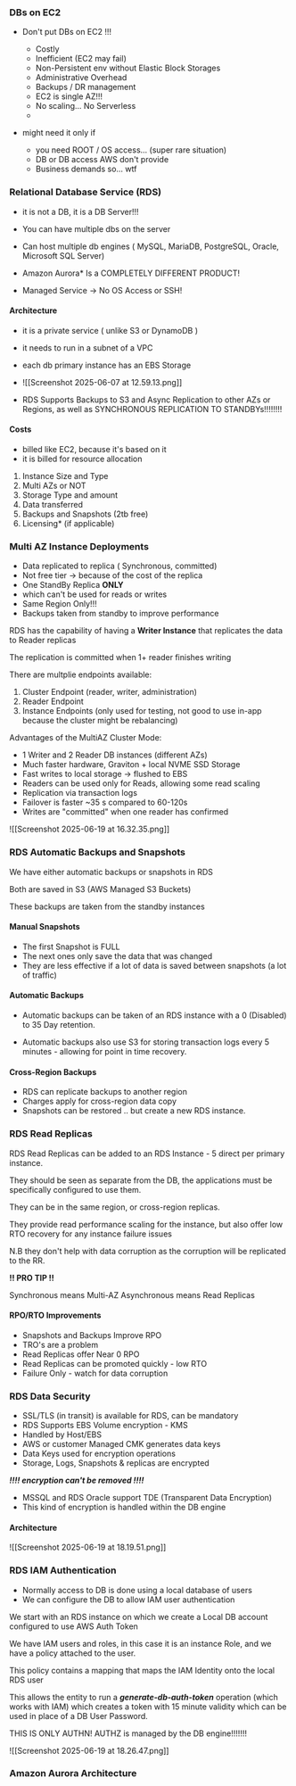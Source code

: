 
### DBs on EC2

- Don't put DBs on EC2 !!!
	- Costly
	- Inefficient (EC2 may fail)
	- Non-Persistent env without Elastic Block Storages
	- Administrative Overhead
	- Backups / DR management
	- EC2 is single AZ!!!
	- No scaling... No Serverless
	- 

- might need it only if
	- you need ROOT / OS access... (super rare situation)
	- DB or DB access AWS don't provide
	- Business demands so... wtf


### Relational Database Service (RDS)

- it is not a DB, it is a DB Server!!!
- You can have multiple dbs on the server
- Can host multiple db engines ( MySQL, MariaDB, PostgreSQL, Oracle, Microsoft SQL Server)
- Amazon Aurora* Is a COMPLETELY DIFFERENT PRODUCT!

- Managed Service -> No OS Access or SSH!

#### Architecture 

- it is a private service ( unlike S3 or DynamoDB )
- it needs to run in a subnet of a VPC
- each db primary instance has an EBS Storage
- ![[Screenshot 2025-06-07 at 12.59.13.png]]

- RDS Supports Backups to S3 and Async Replication to other AZs or Regions, as well as SYNCHRONOUS REPLICATION TO STANDBYs!!!!!!!!

#### Costs
- billed like EC2, because it's based on it
- it is billed for resource allocation

1. Instance Size and Type
2. Multi AZs or NOT
3. Storage Type and amount
4. Data transferred
5. Backups and Snapshots (2tb free)
6. Licensing* (if applicable)

### Multi AZ Instance Deployments

- Data replicated to replica ( Synchronous, committed)
- Not free tier -> because of the cost of the replica
- One StandBy Replica **ONLY**
- which can't be used for reads or writes
- Same Region Only!!!
- Backups taken from standby to improve performance


RDS has the capability of having a **Writer Instance** that replicates the data to Reader replicas

The replication is committed when 1+ reader finishes writing


There are multplie endpoints available:
1. Cluster Endpoint (reader, writer, administration)
2. Reader Endpoint
3. Instance Endpoints (only used for testing, not good to use in-app because the cluster might be rebalancing)

Advantages of the MultiAZ Cluster Mode:

-  1 Writer and 2 Reader DB instances (different AZs)
-  Much faster hardware, Graviton + local NVME SSD Storage
- Fast writes to local storage -> flushed to EBS
- Readers can be used only for Reads, allowing some read scaling
- Replication via transaction logs
- Failover is faster ~35 s compared to 60-120s
- Writes are "committed" when one reader has confirmed

![[Screenshot 2025-06-19 at 16.32.35.png]]


### RDS Automatic Backups and Snapshots

We have either automatic backups or snapshots in RDS

Both are saved in S3 (AWS Managed S3 Buckets)

These backups are taken from the standby instances


#### Manual Snapshots

- The first Snapshot is FULL
- The next ones only save the data that was changed
- They are less effective if a lot of data is saved between snapshots (a lot of traffic)


#### Automatic Backups

- Automatic backups can be taken of an RDS instance with a 0 (Disabled) to 35 Day retention.

- Automatic backups also use S3 for storing transaction logs every 5 minutes - allowing for point in time recovery.


#### Cross-Region Backups 

- RDS can replicate backups to another region
- Charges apply for cross-region data copy
- Snapshots can be restored .. but create a new RDS instance.



### RDS Read Replicas

RDS Read Replicas can be added to an RDS Instance - 5 direct per primary instance.

They should be seen as separate from the DB, the applications must be specifically configured to use them.

They can be in the same region, or cross-region replicas.

They provide read performance scaling for the instance, but also offer low RTO recovery for any instance failure issues

N.B they don't help with data corruption as the corruption will be replicated to the RR.


**!! PRO TIP !!**

Synchronous means Multi-AZ
Asynchronous means Read Replicas


#### RPO/RTO Improvements

- Snapshots and Backups Improve RPO
- TRO's are a problem
- Read Replicas offer Near 0 RPO
- Read Replicas can be promoted quickly - low RTO
- Failure Only - watch for data corruption



### RDS Data Security

- SSL/TLS (in transit) is available for RDS, can be mandatory
- RDS Supports EBS Volume encryption - KMS
- Handled by Host/EBS
- AWS or customer Managed CMK generates data keys
- Data Keys used for encryption operations
- Storage, Logs, Snapshots & replicas are encrypted

***!!!! encryption can't be removed !!!!***


- MSSQL and RDS Oracle support TDE (Transparent Data Encryption)
- This kind of encryption is handled within the DB engine


#### Architecture

![[Screenshot 2025-06-19 at 18.19.51.png]]


### RDS IAM Authentication

- Normally access to DB is done using a local database of users
- We can configure the DB to allow IAM user authentication

We start with an RDS instance on which we create a Local DB account configured to use AWS Auth Token


We have IAM users and roles, in this case it is an instance Role, and we have a policy attached to the user.


This policy contains a mapping that maps the IAM Identity onto the local RDS user


This allows the entity to run a ***generate-db-auth-token*** operation (which works with IAM) which creates a token with 15 minute validity which can be used in place of a DB User Password.


THIS IS ONLY AUTHN! AUTHZ is managed by the DB engine!!!!!!!

![[Screenshot 2025-06-19 at 18.26.47.png]]



### Amazon Aurora Architecture




